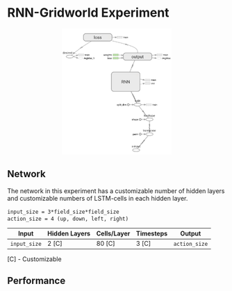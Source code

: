 # RNN-Gridworld Experiment

<p align="center">
  <img src="../../images/graphs/rnn-graph.png", width="50%"/>
</p>


## Network 
The network in this experiment has a customizable number of hidden layers and customizable numbers of LSTM-cells in each hidden layer.

```
input_size = 3*field_size*field_size
action_size = 4 (up, down, left, right)
```


| Input          | Hidden Layers| Cells/Layer | Timesteps | Output          |
|----------------|--------------|-------------|-----------|-----------------|
|```input_size```| 2 [C]        |80 [C]       |  3 [C]    |```action_size```|

[C] - Customizable

## Performance


